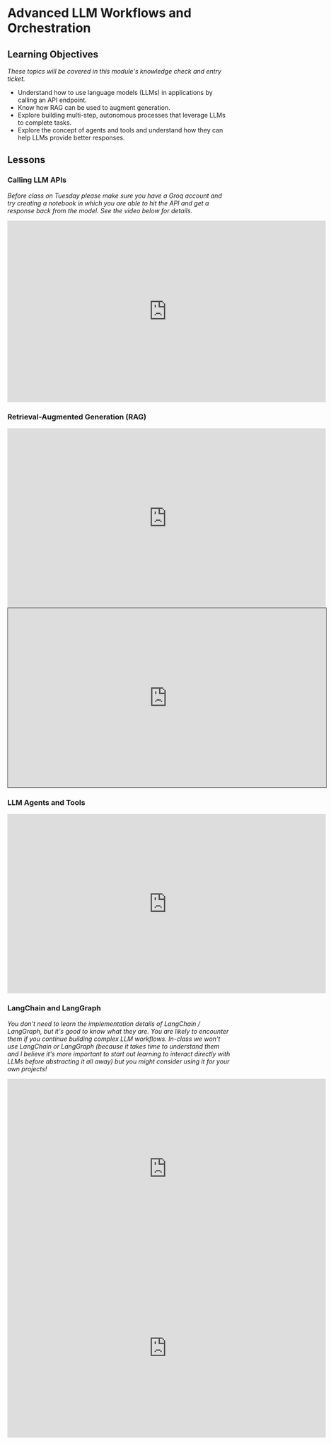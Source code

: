 # Advanced LLM Workflows and Orchestration
## Learning Objectives
*These topics will be covered in this module's knowledge check and entry ticket.*
- Understand how to use language models (LLMs) in applications by calling an API endpoint.
- Know how RAG can be used to augment generation.
- Explore building multi-step, autonomous processes that leverage LLMs to complete tasks.
- Explore the concept of agents and tools and understand how they can help LLMs provide better responses.
## Lessons

### Calling LLM APIs
*Before class on Tuesday please make sure you have a Groq account and try creating a notebook in which you are able to hit the API and get a response back from the model. See the video below for details.*
<iframe src="https://share.descript.com/embed/PCYtYwXf6W9" width="720" height="410" frameborder="0" allowfullscreen></iframe>


### Retrieval-Augmented Generation (RAG)

<iframe width="720" height="405" src="https://www.youtube.com/embed/T-D1OfcDW1M?si=DhMjtHcssvjCFd0S" title="YouTube video player" frameborder="0" allow="accelerometer; autoplay; clipboard-write; encrypted-media; gyroscope; picture-in-picture; web-share" referrerpolicy="strict-origin-when-cross-origin" allowfullscreen></iframe>
<iframe src="https://egator.hosted.panopto.com/Panopto/Pages/Embed.aspx?id=678c8570-3443-4419-a694-b1840184147e&autoplay=false&offerviewer=true&showtitle=true&showbrand=true&captions=false&interactivity=all" height="405" width="720" style="border: 1px solid #464646;" allowfullscreen allow="autoplay" aria-label="Panopto Embedded Video Player" aria-description="RAG" ></iframe>

### LLM Agents and Tools

<iframe width="720" height="405" src="https://www.youtube.com/embed/F8NKVhkZZWI?si=OtIasoboQzLHrfuA" title="YouTube video player" frameborder="0" allow="accelerometer; autoplay; clipboard-write; encrypted-media; gyroscope; picture-in-picture; web-share" referrerpolicy="strict-origin-when-cross-origin" allowfullscreen></iframe>

### LangChain and LangGraph
*You don't need to learn the implementation details of LangChain / LangGraph, but it's good to know what they are. You are likely to encounter them if you continue building complex LLM workflows. In-class we won't use LangChain or LangGraph (because it takes time to understand them and I believe it's more important to start out learning to interact directly with LLMs before abstracting it all away) but you might consider using it for your own projects!*

<iframe width="720" height="405" src="https://www.youtube.com/embed/1bUy-1hGZpI?si=CNnaWEr_H68DW_wc" title="YouTube video player" frameborder="0" allow="accelerometer; autoplay; clipboard-write; encrypted-media; gyroscope; picture-in-picture; web-share" referrerpolicy="strict-origin-when-cross-origin" allowfullscreen></iframe>

<iframe width="720" height="405" src="https://www.youtube.com/embed/qAF1NjEVHhY?si=HCiJfv8IKxcQPrC4" title="YouTube video player" frameborder="0" allow="accelerometer; autoplay; clipboard-write; encrypted-media; gyroscope; picture-in-picture; web-share" referrerpolicy="strict-origin-when-cross-origin" allowfullscreen></iframe>
